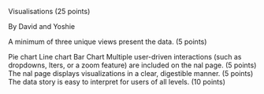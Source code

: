 Visualisations (25 points) 

By David and Yoshie

A minimum of three unique views present the data. (5 points)

Pie chart
Line chart
Bar Chart
 Multiple user-driven interactions (such as dropdowns, lters, or a zoom feature) are included on the nal page. (5 points) 
The nal page displays visualizations in a clear, digestible manner. (5 points) 
The data story is easy to interpret for users of all levels. (10 points)

